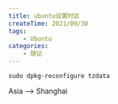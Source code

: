 ```yaml
---
title: ubuntu设置时区
createTime: 2021/09/30
tags:
    - Ubuntu
categories:
    - 随记
---
```


`sudo dpkg-reconfigure tzdata`

Asia --> Shanghai
